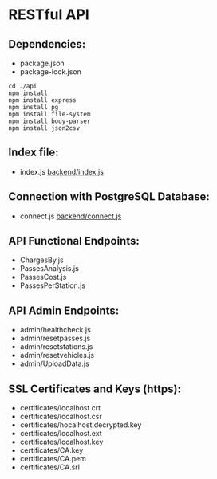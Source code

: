 # RESTful API
## Dependencies:
- package.json
- package-lock.json
```
cd ./api
npm install
npm install express
npm install pg
npm install file-system
npm install body-parser
npm install json2csv
```

## Index file:
- index.js [backend/index.js](https://github.com/ntua/TL21-38/blob/master/backend/index.js)

## Connection with PostgreSQL Database:
- connect.js [backend/connect.js](https://github.com/ntua/TL21-38/blob/master/backend/connect.js)

## API Functional Endpoints:
- ChargesBy.js
- PassesAnalysis.js
- PassesCost.js
- PassesPerStation.js

## API Admin Endpoints:
- admin/healthcheck.js
- admin/resetpasses.js
- admin/resetstations.js
- admin/resetvehicles.js
- admin/UploadData.js

## SSL Certificates and Keys (https):
- certificates/localhost.crt
- certificates/localhost.csr
- certificates/hocalhost.decrypted.key
- certificates/localhost.ext
- certificates/localhost.key
- certificates/CA.key
- certificates/CA.pem
- certificates/CA.srl
